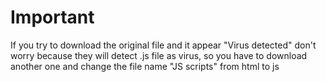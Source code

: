# Important
If you try to download the original file and it appear "Virus detected" don't worry
because they will detect .js file as virus, so you have to download another one and change the file name "JS scripts" from html to js
